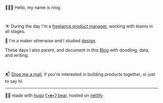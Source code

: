 👩‍🌾🧃 Hello, my name is ning.

&nbsp;

☀️ During the day I'm a [freelance product manager][linkedin-url], working with teams in all stages.

🌙  I'm a maker otherwise and I studied [design][old-portfolio-url].

These days I also parent, and document in this [Blog][blog-url] with doodling, data, and writing.

&nbsp;


📬 [Drop me a mail](mailto:ninginthenetherlands@gmail.com), if you're interested in building products together, or just to say hi.

---
🐻‍❄️ made with [hugo][hugo-url] [ʕ•ᴥ•ʔ bear][hugo-bear-url], hosted on [netlify][netlify-url]


[old-portfolio-url]: https://cargocollective.com/ningxxu/
[linkedin-url]: https://www.linkedin.com/in/ningxxu/
[blog-url]: /blog/
[hugo-url]: https://gohugo.io/
[hugo-bear-url]: https://github.com/janraasch/hugo-bearblog/
[netlify-url]: https://www.netlify.com/